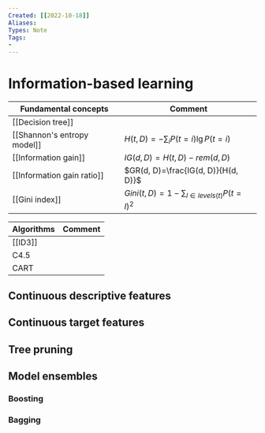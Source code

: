 ```yaml
---
Created: [[2022-10-18]]
Aliases: 
Types: Note
Tags: 
- 
---
```

# Information-based learning

| Fundamental concepts        | Comment                                      |
| --------------------------- | -------------------------------------------- |
| [[Decision tree]]           |                                              |
| [[Shannon's entropy model]] | $H(t, D)=-\sum_iP(t=i)\lg P(t=i)$            |
| [[Information gain]]        | $IG(d, D)=H(t, D)-rem(d, D)$                 |
| [[Information gain ratio]]  | $GR(d, D)=\frac{IG(d, D)}{H(d, D)}$          |
| [[Gini index]]              | $Gini(t, D)=1-\sum_{l\in levels(t)}P(t=l)^2$ |

| Algorithms        | Comment |
| ----------------- | ------- |
| [[ID3]] |         |
| C4.5              |         |
| CART                  |         |

## Continuous descriptive features
## Continuous target features
## Tree pruning
## Model ensembles
### Boosting
### Bagging

